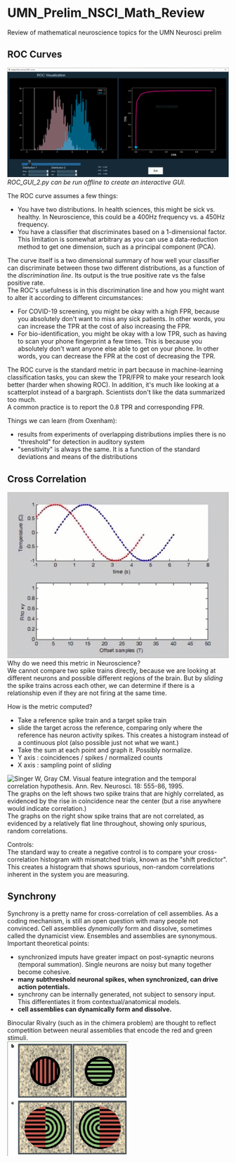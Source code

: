 # UMN_Prelim_NSCI_Math_Review
Review of mathematical neuroscience topics for the UMN Neurosci prelim

## ROC Curves
![ROC](https://github.com/alailink/UMN_Prelim_NSCI_Math_Review/blob/master/photos/ROC.gif)  
*ROC_GUI_2.py can be run offline to create an interactive GUI.*

The ROC curve assumes a few things:
* You have two distributions. In health sciences, this might be sick vs. healthy. In Neuroscience, this could be a 400Hz frequency vs. a 450Hz frequency.
* You have a classifier that discriminates based on a 1-dimensional factor. This limitation is somewhat arbitrary as you can use a data-reduction method to get one dimension, such as a principal component (PCA). 

The curve itself is a two dimensional summary of how well your classifier can discriminate between those two different distributions, as a function of the *discrimination line*. Its output is the true positive rate vs the false positive rate.  
The ROC's usefulness is in this discrimination line and how you might want to alter it according to different circumstances:  
* For COVID-19 screening, you might be okay with a high FPR, because you absolutely don't want to miss any sick patients. In other words, you can increase the TPR at the cost of also increasing the FPR.
* For bio-identification, you might be okay with a low TPR, such as having to scan your phone fingerprint a few times. This is because you absolutely don't want anyone else able to get on your phone. In other words, you can decrease the FPR at the cost of decreasing the TPR.  

The ROC curve is the standard metric in part because in machine-learning classification tasks, you can skew the TPR/FPR to make your research look better (harder when showing ROC). In addition, it's much like looking at a scatterplot instead of a bargraph. Scientists don't like the data summarized too much.  
A common practice is to report the 0.8 TPR and corresponding FPR.  

Things we can learn (from Oxenham):
* results from experiments of overlapping distributions implies there is no "threshold" for detection in auditory system
* "sensitivity" is always the same. It is a function of the standard deviations and means of the distributions  

## Cross Correlation
![CC](https://github.com/alailink/UMN_Prelim_NSCI_Math_Review/blob/master/photos/Cross-correlation.gif)  
Why do we need this metric in Neuroscience?  
We cannot compare two spike trains directly, because we are looking at different neurons and possible different regions of the brain. But by *sliding* the spike trains across each other, we can determine if there is a relationship even if they are not firing at the same time.  

How is the metric computed?
* Take a reference spike train and a target spike train
* slide the target across the reference, comparing only where the reference has neuron activity spikes. This creates a histogram instead of a continuous plot (also possible just not what we want.)
* Take the sum at each point and graph it. Possibly normalize.
* Y axis : coincidences / spikes / normalized counts
* X axis : sampling point of *sliding* 

![Singer W, Gray CM. Visual feature integration and the temporal correlation
hypothesis. Ann. Rev. Neurosci. 18: 555-86, 1995.](https://github.com/alailink/UMN_Prelim_NSCI_Math_Review/blob/master/photos/neuron-cc.PNG)  
The graphs on the left shows two spike trains that are highly correlated, as evidenced by the rise in coincidence near the center (but a rise anywhere would indicate correlation.)  
The graphs on the right show spike trains that are not correlated, as evidenced by a relatively flat line throughout, showing only spurious, random correlations.

Controls:  
The standard way to create a negative control is to compare your cross-correlation histogram with mismatched trials, known as the "shift predictor".  This creates a histogram that shows spurious, non-random correlations inherent in the system you are measuring.

## Synchrony  
Synchrony is a pretty name for cross-correlation of cell assemblies. As a coding mechanism, is still an open question with many people not convinced. Cell assemblies *dynamically* form and dissolve, sometimes called the dynamicist view. Ensembles and assemblies are synonymous. Important theoretical points:  
* synchronized imputs have greater impact on post-synaptic neurons (temporal summation). Single neurons are noisy but many together become cohesive.
* **many subthreshold neuronal spikes, when synchronized, can drive action potentials.** 
* synchrony can be internally generated, not subject to sensory input. This differentiates it from contextual/anatomical models.
* **cell assemblies can dynamically form and dissolve.**  

Binocular Rivalry (such as in the chimera problem) are thought to reflect competition between neural assemblies that encode the red and green stimuli.  
![chimera](https://github.com/alailink/UMN_Prelim_NSCI_Math_Review/blob/master/photos/chimera.PNG)  

